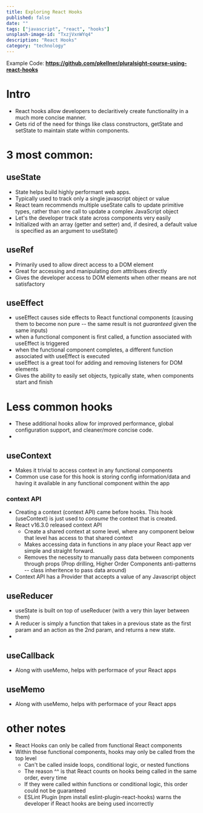 ```yaml
---
title: Exploring React Hooks
published: false
date: ""
tags: ["javascript", "react", "hooks"]
unsplash-image-id: "TxzjVxnWYq4"
description: "React Hooks"
category: "technology"
---
```


Example Code: **https://github.com/pkellner/pluralsight-course-using-react-hooks**

# Intro

- React hooks allow developers to declaritively create functionality in a much more concise manner.
- Gets rid of the need for things like class constructors, getState and setState to maintain state within components.

# 3 most common:

## useState

- State helps build highly performant web apps.
- Typically used to track only a single javascript object or value
- React team recommends multiple useState calls to update primitive types, rather than one call to update a complex JavaScript object
- Let's the developer track state across components very easily
- Initialized with an array (getter and setter) and, if desired, a default value is specified as an argument to useState()

## useRef

- Primarily used to allow direct access to a DOM element
- Great for accessing and manipulating dom atttribues directly
- Gives the developer access to DOM elements when other means are not satisfactory

## useEffect

- useEffect causes side effects to React functional components (causing them to become non pure -- the same result is not _guaranteed_ given the same inputs)
- when a functional component is first called, a function associated with useEffect is triggered
- when the functional component completes, a different function associated with useEffect is executed
- useEffect is a great tool for adding and removing listeners for DOM elements
- Gives the ability to easily set objects, typically state, when components start and finish

# Less common hooks

- These additional hooks allow for improved performance, global configuration support, and cleaner/more concise code.
-

## useContext

- Makes it trivial to access context in any functional components
- Common use case for this hook is storing config information/data and having it available in any functional component within the app

### context API

- Creating a context (context API) came before hooks. This hook (useContext) is just used to _consume_ the context that is created.
- React v16.3.0 released context API
  - Create a shared context at some level, where any component below that level has access to that shared context
  - Makes accessing data in functions in any place your React app ver simple and straight forward.
  - Removes the necessity to manually pass data between components through props (Prop drilling, Higher Order Components anti-patterns -- class inheritence to pass data around)
- Context API has a Provider that accepts a value of any Javascript object

## useReducer

- useState is built on top of useReducer (with a very thin layer between them)
- A reducer is simply a function that takes in a previous state as the first param and an action as the 2nd param, and returns a new state.
-

## useCallback

- Along with useMemo, helps with performace of your React apps

## useMemo

- Along with useMemo, helps with performace of your React apps

# other notes

- React Hooks can only be called from functional React components
- Within those functional components, hooks may only be called from the top level
  - Can't be called inside loops, conditional logic, or nested functions
  - The reason ^^ is that React counts on hooks being called in the same order, every time
  - If they were called within functions or conditional logic, this order could not be guaranteed
  - ESLint Plugin (npm install eslint-plugin-react-hooks) warns the developer if React hooks are being used incorrectly
